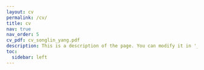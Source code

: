 ```yaml
---
layout: cv
permalink: /cv/
title: cv
nav: true
nav_order: 5
cv_pdf: cv_songlin_yang.pdf
description: This is a description of the page. You can modify it in '_pages/cv.md'. You can also change or remove the top pdf download button.
toc:
  sidebar: left
---
```

